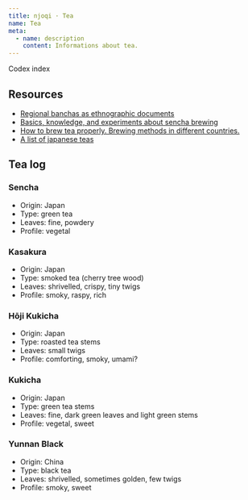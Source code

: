 ```yaml
---
title: njoqi · Tea
name: Tea
meta:
  - name: description
    content: Informations about tea.
---
```


<p>
  <router-link to="/codex">
    Codex index
  </router-link>
</p>

<script setup>
  import ArticleHeader from '../../components/article-header.vue';
  
  const text = "Informations about tea, including a log of some teas I have tried. I seem to have a soft spot for earthy and grassy flavours.";
  const customMeta = [{"name": "description", "content": text}]
</script>

<ArticleHeader name="Tea" :meta="customMeta" />



## Resources

- [Regional banchas as ethnographic documents](https://japaneseteasommelier.wordpress.com/2018/03/19/regional-banchas-as-ethnographic-documents/)
- [Basics, knowledge, and experiments about sencha brewing](https://japaneseteasommelier.wordpress.com/2015/03/03/basics-knowledge-and-experiments-about-sencha-brewing/)
- [How to brew tea properly. Brewing methods in different countries.](https://tea-side.com/blog/how-to-brew-tea/)
- [A list of japanese teas](https://www.japan-talk.com/jt/new/japanese-tea)

## Tea log

### Sencha

- Origin: Japan
- Type: green tea
- Leaves: fine, powdery
- Profile: vegetal

### Kasakura

- Origin: Japan
- Type: smoked tea (cherry tree wood)
- Leaves: shrivelled, crispy, tiny twigs
- Profile: smoky, raspy, rich

### Hōji Kukicha

- Origin: Japan
- Type: roasted tea stems
- Leaves: small twigs
- Profile: comforting, smoky, umami?

### Kukicha

- Origin: Japan
- Type: green tea stems
- Leaves: fine, dark green leaves and light green stems
- Profile: vegetal, sweet

### Yunnan Black

- Origin: China
- Type: black tea
- Leaves: shrivelled, sometimes golden, few twigs
- Profile: smoky, sweet